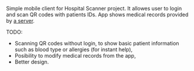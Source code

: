 Simple mobile client for Hospital Scanner project. It allowes user to login and scan QR codes with patients IDs. App shows medical records provided by [a server](https://github.com/ciuek/HospitalScannerServer).

TODO:
- Scanning QR codes without login, to show basic patient information such as blood type or allergies (for instant help),
- Posibility to modify medical records from the app,
- Better design.

